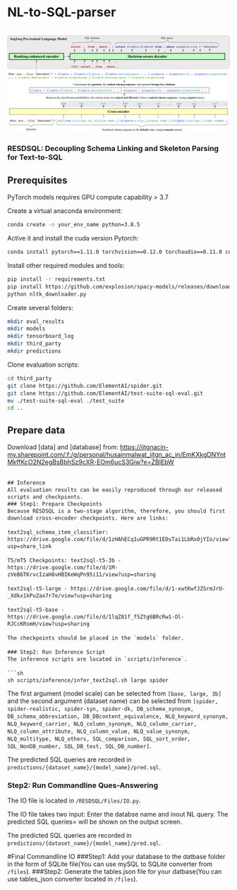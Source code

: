 # NL-to-SQL-parser

<p align="left">
    <br>
    <img src="resdsql.png" width="700"/>
    <br>
<p>

### RESDSQL: Decoupling Schema Linking and Skeleton Parsing for Text-to-SQL


## Prerequisites
PyTorch models requires GPU compute capability > 3.7

Create a virtual anaconda environment:
```sh
conda create -n your_env_name python=3.8.5
```
Active it and install the cuda version Pytorch:
```sh
conda install pytorch==1.11.0 torchvision==0.12.0 torchaudio==0.11.0 cudatoolkit=11.3 -c pytorch
```
Install other required modules and tools:
```sh
pip install -r requirements.txt
pip install https://github.com/explosion/spacy-models/releases/download/en_core_web_sm-2.2.0/en_core_web_sm-2.2.0.tar.gz
python nltk_downloader.py
```
Create several folders:
```sh
mkdir eval_results
mkdir models
mkdir tensorboard_log
mkdir third_party
mkdir predictions
```
Clone evaluation scripts:
```sh
cd third_party
git clone https://github.com/ElementAI/spider.git
git clone https://github.com/ElementAI/test-suite-sql-eval.git
mv ./test-suite-sql-eval ./test_suite
cd ..
```

## Prepare data
Download [data] and [database] from: https://iitgnacin-my.sharepoint.com/:f:/g/personal/husainmalwat_iitgn_ac_in/EmKXkgDNYntMkffKcO2N2egBsBbhSz9cXR-EOm6ucS3Giw?e=ZBlEbW
```

## Inference
All evaluation results can be easily reproduced through our released scripts and checkpionts.
### Step1: Prepare Checkpoints
Because RESDSQL is a two-stage algorithm, therefore, you should first download cross-encoder checkpoints. Here are links: 

text2sql_schema_item_classifier: https://drive.google.com/file/d/1zHAhECq1uGPR9Rt1EDsTai1LbRx0jYIo/view?usp=share_link

T5/mT5 Checkpoints: text2sql-t5-3b - https://drive.google.com/file/d/1M-zVeB6TKrvcIzaH8vHBIKeWqPn95i11/view?usp=sharing

text2sql-t5-large - https://drive.google.com/file/d/1-xwtKwfJZSrmJrU-_Xdkx1kPuZao7r7e/view?usp=sharing

text2sql-t5-base - https://drive.google.com/file/d/1lqZ81f_fSZtg6BRcRw1-Ol-RJCcKRsmH/view?usp=sharing 

The checkpoints should be placed in the `models` folder. 

### Step2: Run Inference Script
The inference scripts are located in `scripts/inference`. 

```sh
sh scripts/inference/infer_text2sql.sh large spider
```
The first argument (model scale) can be selected from `[base, large, 3b]` and the second argument (dataset name) can be selected from `[spider, spider-realistic, spider-syn, spider-dk, DB_schema_synonym, DB_schema_abbreviation, DB_DBcontent_equivalence, NLQ_keyword_synonym, NLQ_keyword_carrier, NLQ_column_synonym, NLQ_column_carrier, NLQ_column_attribute, NLQ_column_value, NLQ_value_synonym, NLQ_multitype, NLQ_others, SQL_comparison, SQL_sort_order, SQL_NonDB_number, SQL_DB_text, SQL_DB_number]`.

The predicted SQL queries are recorded in `predictions/{dataset_name}/{model_name}/pred.sql`.


### Step2: Run Commandline Ques-Answering
The IO file is located in `/RESDSQL/Files/IO.py`. 

The IO file takes two input: Enter the databse name and inout NL query.
The predicted SQL queries= will be shown on the output screen.

The predicted SQL queries are recorded in `predictions/{dataset_name}/{model_name}/pred.sql`.

#Final Commandline IO
###Step1: Add your database to the datbase folder in the form of SQLite file(You can use mySQL to SQLite converter from `/files`).
###Step2: Generate the tables.json file for your datbase(You can use tables_json converter located in `/files`).
 